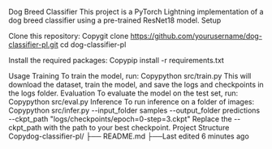 Dog Breed Classifier
This project is a PyTorch Lightning implementation of a dog breed classifier using a pre-trained ResNet18 model.
Setup

Clone this repository:
Copygit clone https://github.com/yourusername/dog-classifier-pl.git
cd dog-classifier-pl

Install the required packages:
Copypip install -r requirements.txt


Usage
Training
To train the model, run:
Copypython src/train.py
This will download the dataset, train the model, and save the logs and checkpoints in the logs folder.
Evaluation
To evaluate the model on the test set, run:
Copypython src/eval.py
Inference
To run inference on a folder of images:
Copypython src/infer.py --input_folder samples --output_folder predictions --ckpt_path "logs/checkpoints/epoch=0-step=3.ckpt"
Replace the --ckpt_path with the path to your best checkpoint.
Project Structure
Copydog-classifier-pl/
├── README.md
├──Last edited 6 minutes ago
